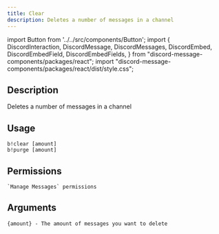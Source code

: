 ```yaml
---
title: Clear
description: Deletes a number of messages in a channel
---
```


import Button from '../../src/components/Button';
import {
  DiscordInteraction,
  DiscordMessage,
  DiscordMessages,
  DiscordEmbed,
  DiscordEmbedField,
  DiscordEmbedFields,
} from "discord-message-components/packages/react";
import "discord-message-components/packages/react/dist/style.css";


## Description
Deletes a number of messages in a channel

## Usage
```
b!clear [amount]
b!purge [amount]
```

## Permissions
```
`Manage Messages` permissions
```

## Arguments
```
{amount} - The amount of messages you want to delete
```
